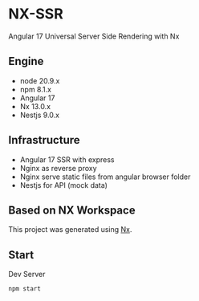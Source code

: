# NX-SSR

Angular 17 Universal Server Side Rendering with Nx

## Engine

- node 20.9.x
- npm 8.1.x
- Angular 17
- Nx 13.0.x
- Nestjs 9.0.x

## Infrastructure

- Angular 17 SSR with express
- Nginx as reverse proxy
- Nginx serve static files from angular browser folder
- Nestjs for API (mock data)

## Based on NX Workspace

This project was generated using [Nx](https://nx.dev).

## Start

Dev Server

```
npm start
```

